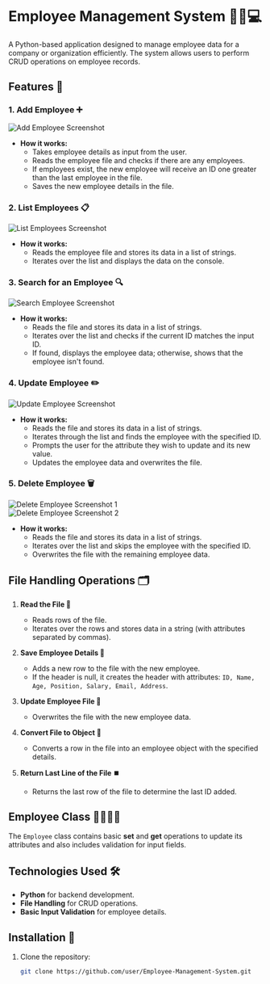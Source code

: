# Employee Management System 👨‍💼💻

A Python-based application designed to manage employee data for a company or organization efficiently. The system allows users to perform CRUD operations on employee records.

## Features 🌟

### 1. **Add Employee ➕**

![Add Employee Screenshot](https://github.com/user-attachments/assets/901ce151-fed7-4564-83ca-393ffe13549a)

- **How it works:**
  - Takes employee details as input from the user.
  - Reads the employee file and checks if there are any employees.
  - If employees exist, the new employee will receive an ID one greater than the last employee in the file.
  - Saves the new employee details in the file.

### 2. **List Employees 📋**

![List Employees Screenshot](https://github.com/user-attachments/assets/825a7840-214b-44e2-94c9-3e3e58a761ad)

- **How it works:**
  - Reads the employee file and stores its data in a list of strings.
  - Iterates over the list and displays the data on the console.

### 3. **Search for an Employee 🔍**

![Search Employee Screenshot](https://github.com/user-attachments/assets/a7a8c2a8-befa-4670-8623-fdc17d1fa524)

- **How it works:**
  - Reads the file and stores its data in a list of strings.
  - Iterates over the list and checks if the current ID matches the input ID.
  - If found, displays the employee data; otherwise, shows that the employee isn't found.

### 4. **Update Employee ✏️**

![Update Employee Screenshot](https://github.com/user-attachments/assets/ed048e5a-0bfe-4b74-ad5c-dcb292203aca)

- **How it works:**
  - Reads the file and stores its data in a list of strings.
  - Iterates through the list and finds the employee with the specified ID.
  - Prompts the user for the attribute they wish to update and its new value.
  - Updates the employee data and overwrites the file.

### 5. **Delete Employee 🗑️**

![Delete Employee Screenshot 1](https://github.com/user-attachments/assets/b8b29e5a-f512-4ce4-9aae-ad9c60ef659e)  
![Delete Employee Screenshot 2](https://github.com/user-attachments/assets/f290d02f-51e4-4933-bac3-cdae605e558a)

- **How it works:**
  - Reads the file and stores its data in a list of strings.
  - Iterates over the list and skips the employee with the specified ID.
  - Overwrites the file with the remaining employee data.

## File Handling Operations 🗂️

1. **Read the File 📖**
   - Reads rows of the file.
   - Iterates over the rows and stores data in a string (with attributes separated by commas).

2. **Save Employee Details 💾**
   - Adds a new row to the file with the new employee.
   - If the header is null, it creates the header with attributes: `ID, Name, Age, Position, Salary, Email, Address`.

3. **Update Employee File 🔄**
   - Overwrites the file with the new employee data.

4. **Convert File to Object 🧳**
   - Converts a row in the file into an employee object with the specified details.

5. **Return Last Line of the File ⏹️**
   - Returns the last row of the file to determine the last ID added.

## Employee Class 👩‍💼👨‍💼

The `Employee` class contains basic **set** and **get** operations to update its attributes and also includes validation for input fields.

## Technologies Used 🛠️

- **Python** for backend development.
- **File Handling** for CRUD operations.
- **Basic Input Validation** for employee details.

## Installation 🔧

1. Clone the repository:
   ```bash
   git clone https://github.com/user/Employee-Management-System.git
